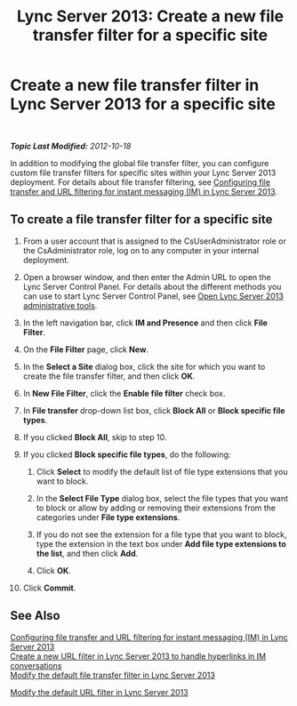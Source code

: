﻿---
title: 'Lync Server 2013: Create a new file transfer filter for a specific site'
TOCTitle: Create a new file transfer filter for a specific site
ms:assetid: d0006487-5217-491c-b730-e6c551cd9825
ms:mtpsurl: https://technet.microsoft.com/en-us/library/Gg182589(v=OCS.15)
ms:contentKeyID: 48185577
ms.date: 07/23/2014
mtps_version: v=OCS.15
---

<div data-xmlns="http://www.w3.org/1999/xhtml">

<div class="topic" data-xmlns="http://www.w3.org/1999/xhtml" data-msxsl="urn:schemas-microsoft-com:xslt" data-cs="http://msdn.microsoft.com/en-us/">

<div data-asp="http://msdn2.microsoft.com/asp">

# Create a new file transfer filter in Lync Server 2013 for a specific site

</div>

<div id="mainSection">

<div id="mainBody">

<span> </span>

_**Topic Last Modified:** 2012-10-18_

In addition to modifying the global file transfer filter, you can configure custom file transfer filters for specific sites within your Lync Server 2013 deployment. For details about file transfer filtering, see [Configuring file transfer and URL filtering for instant messaging (IM) in Lync Server 2013](lync-server-2013-configuring-file-transfer-and-url-filtering-for-instant-messaging-im.md).

<div>

## To create a file transfer filter for a specific site

1.  From a user account that is assigned to the CsUserAdministrator role or the CsAdministrator role, log on to any computer in your internal deployment.

2.  Open a browser window, and then enter the Admin URL to open the Lync Server Control Panel. For details about the different methods you can use to start Lync Server Control Panel, see [Open Lync Server 2013 administrative tools](lync-server-2013-open-lync-server-administrative-tools.md).

3.  In the left navigation bar, click **IM and Presence** and then click **File Filter**.

4.  On the **File Filter** page, click **New**.

5.  In the **Select a Site** dialog box, click the site for which you want to create the file transfer filter, and then click **OK**.

6.  In **New File Filter**, click the **Enable file filter** check box.

7.  In **File transfer** drop-down list box, click **Block All** or **Block specific file types**.

8.  If you clicked **Block All**, skip to step 10.

9.  If you clicked **Block specific file types**, do the following:
    
    1.  Click **Select** to modify the default list of file type extensions that you want to block.
    
    2.  In the **Select File Type** dialog box, select the file types that you want to block or allow by adding or removing their extensions from the categories under **File type extensions**.
    
    3.  If you do not see the extension for a file type that you want to block, type the extension in the text box under **Add file type extensions to the list**, and then click **Add**.
    
    4.  Click **OK**.

10. Click **Commit**.

</div>

<div>

## See Also


[Configuring file transfer and URL filtering for instant messaging (IM) in Lync Server 2013](lync-server-2013-configuring-file-transfer-and-url-filtering-for-instant-messaging-im.md)  
[Create a new URL filter in Lync Server 2013 to handle hyperlinks in IM conversations](lync-server-2013-create-a-new-url-filter-to-handle-hyperlinks-in-im-conversations.md)  
[Modify the default file transfer filter in Lync Server 2013](lync-server-2013-modify-the-default-file-transfer-filter.md)  


[Modify the default URL filter in Lync Server 2013](lync-server-2013-modify-the-default-url-filter.md)  
  

</div>

</div>

<span> </span>

</div>

</div>

</div>

